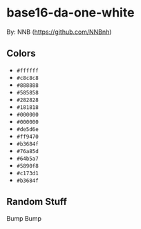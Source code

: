 # base16-da-one-white

By: NNB (https://github.com/NNBnh)

## Colors

* `#ffffff`
* `#c8c8c8`
* `#888888`
* `#585858`
* `#282828`
* `#181818`
* `#000000`
* `#000000`
* `#de5d6e`
* `#ff9470`
* `#b3684f`
* `#76a85d`
* `#64b5a7`
* `#5890f8`
* `#c173d1`
* `#b3684f`

## Random Stuff

Bump
Bump
